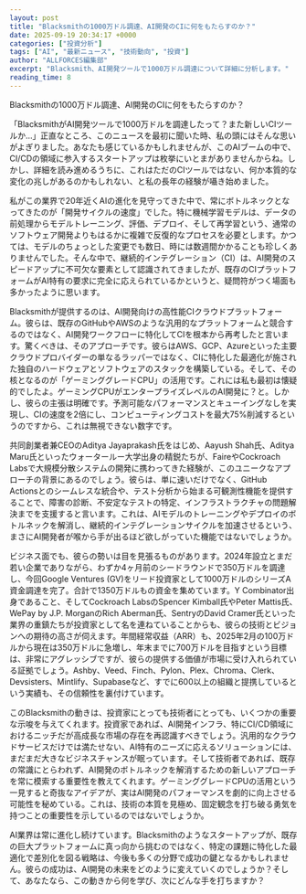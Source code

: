 ```yaml
---
layout: post
title: "Blacksmithの1000万ドル調達、AI開発のCIに何をもたらすのか？"
date: 2025-09-19 20:34:17 +0000
categories: ["投資分析"]
tags: ["AI", "最新ニュース", "技術動向", "投資"]
author: "ALLFORCES編集部"
excerpt: "Blacksmith、AI開発ツールで1000万ドル調達について詳細に分析します。"
reading_time: 8
---
```


Blacksmithの1000万ドル調達、AI開発のCIに何をもたらすのか？

「BlacksmithがAI開発ツールで1000万ドルを調達したって？また新しいCIツールか…」正直なところ、このニュースを最初に聞いた時、私の頭にはそんな思いがよぎりました。あなたも感じているかもしれませんが、このAIブームの中で、CI/CDの領域に参入するスタートアップは枚挙にいとまがありませんからね。しかし、詳細を読み進めるうちに、これはただのCIツールではない、何か本質的な変化の兆しがあるのかもしれない、と私の長年の経験が囁き始めました。

私がこの業界で20年近くAIの進化を見守ってきた中で、常にボトルネックとなってきたのが「開発サイクルの速度」でした。特に機械学習モデルは、データの前処理からモデルトレーニング、評価、デプロイ、そして再学習という、通常のソフトウェア開発よりもはるかに複雑で反復的なプロセスを必要とします。かつては、モデルのちょっとした変更でも数日、時には数週間かかることも珍しくありませんでした。そんな中で、継続的インテグレーション（CI）は、AI開発のスピードアップに不可欠な要素として認識されてきましたが、既存のCIプラットフォームがAI特有の要求に完全に応えられているかというと、疑問符がつく場面も多かったように思います。

Blacksmithが提供するのは、AI開発向けの高性能CIクラウドプラットフォーム。彼らは、既存のGitHubやAWSのような汎用的なプラットフォームと競合するのではなく、AI開発ワークフローに特化してCIを根本から再考したと言います。驚くべきは、そのアプローチです。彼らはAWS、GCP、Azureといった主要クラウドプロバイダーの単なるラッパーではなく、CIに特化した最適化が施された独自のハードウェアとソフトウェアのスタックを構築している。そして、その核となるのが「ゲーミンググレードCPU」の活用です。これには私も最初は懐疑的でしたよ。ゲーミングCPUがエンタープライズレベルのAI開発に？と。しかし、彼らの主張は明確です。予測可能なパフォーマンスとキューイングなしを実現し、CIの速度を2倍にし、コンピューティングコストを最大75%削減するというのですから、これは無視できない数字です。

共同創業者兼CEOのAditya Jayaprakash氏をはじめ、Aayush Shah氏、Aditya Maru氏といったウォータールー大学出身の精鋭たちが、FaireやCockroach Labsで大規模分散システムの開発に携わってきた経験が、このユニークなアプローチの背景にあるのでしょう。彼らは、単に速いだけでなく、GitHub Actionsとのシームレスな統合や、テスト分析から始まる可観測性機能を提供することで、障害の診断、不安定なテストの特定、インフラストラクチャの問題解決までを支援すると言います。これは、AIモデルのトレーニングやデプロイのボトルネックを解消し、継続的インテグレーションサイクルを加速させるという、まさにAI開発者が喉から手が出るほど欲しがっていた機能ではないでしょうか。

ビジネス面でも、彼らの勢いは目を見張るものがあります。2024年設立とまだ若い企業でありながら、わずか4ヶ月前のシードラウンドで350万ドルを調達し、今回Google Ventures (GV)をリード投資家として1000万ドルのシリーズA資金調達を完了。合計で1350万ドルもの資金を集めています。Y Combinator出身であること、そしてCockroach LabsのSpencer Kimball氏やPeter Mattis氏、WePay by J.P. MorganのRich Aberman氏、SentryのDavid Cramer氏といった業界の重鎮たちが投資家として名を連ねていることからも、彼らの技術とビジョンへの期待の高さが伺えます。年間経常収益（ARR）も、2025年2月の100万ドルから現在は350万ドルに急増し、年末までに700万ドルを目指すという目標は、非常にアグレッシブですが、彼らの提供する価値が市場に受け入れられている証拠でしょう。Ashby、Veed、Finch、Pylon、Plex、Chroma、Clerk、Devsisters、Mintlify、Supabaseなど、すでに600以上の組織と提携しているという実績も、その信頼性を裏付けています。

このBlacksmithの動きは、投資家にとっても技術者にとっても、いくつかの重要な示唆を与えてくれます。投資家であれば、AI開発インフラ、特にCI/CD領域におけるニッチだが高成長な市場の存在を再認識すべきでしょう。汎用的なクラウドサービスだけでは満たせない、AI特有のニーズに応えるソリューションには、まだまだ大きなビジネスチャンスが眠っています。そして技術者であれば、既存の常識にとらわれず、AI開発のボトルネックを解消するための新しいアプローチを常に模索する重要性を教えてくれます。ゲーミンググレードCPUの活用という一見すると奇抜なアイデアが、実はAI開発のパフォーマンスを劇的に向上させる可能性を秘めている。これは、技術の本質を見極め、固定観念を打ち破る勇気を持つことの重要性を示しているのではないでしょうか。

AI業界は常に進化し続けています。Blacksmithのようなスタートアップが、既存の巨大プラットフォームに真っ向から挑むのではなく、特定の課題に特化した最適化で差別化を図る戦略は、今後も多くの分野で成功の鍵となるかもしれません。彼らの成功は、AI開発の未来をどのように変えていくのでしょうか？そして、あなたなら、この動きから何を学び、次にどんな手を打ちますか？

